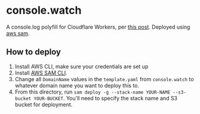 # console.watch

A console.log polyfill for Cloudflare Workers, per [this post](https://community.cloudflare.com/t/console-watch-a-remote-console-polyfill-for-cloudflare-workers/117892). Deployed using [aws sam](https://aws.amazon.com/serverless/sam/).

## How to deploy

1. Install AWS CLI, make sure your credentials are set up
2. Install [AWS SAM CLI](https://docs.aws.amazon.com/serverless-application-model/latest/developerguide/serverless-sam-cli-install.html).
3. Change all `DomainName` values in the `template.yaml` from `console.watch` to whatever domain name you want to deploy this to.
4. From this directory, run `sam deploy -g --stack-name YOUR-NAME --s3-bucket YOUR-BUCKET`. You'll need to specify the stack name and S3 bucket for deployment.
